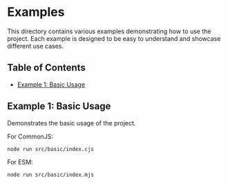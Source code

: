 # Examples

This directory contains various examples demonstrating how to use the project. Each example is designed to be easy to understand and showcase different use cases.

## Table of Contents

- [Example 1: Basic Usage](#example-1-basic-usage)

## Example 1: Basic Usage

Demonstrates the basic usage of the project.

For CommonJS:

```bash
node run src/basic/index.cjs
```

For ESM:

```bash
node run src/basic/index.mjs
```
